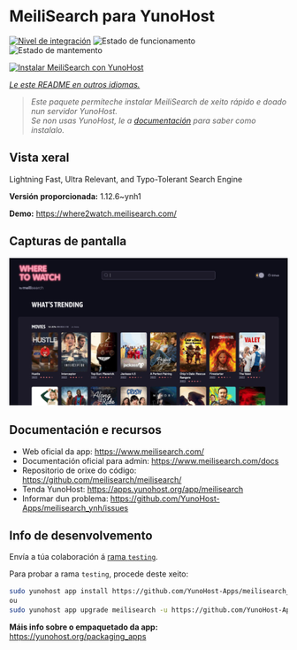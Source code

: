 <!--
NOTA: Este README foi creado automáticamente por <https://github.com/YunoHost/apps/tree/master/tools/readme_generator>
NON debe editarse manualmente.
-->

# MeiliSearch para YunoHost

[![Nivel de integración](https://apps.yunohost.org/badge/integration/meilisearch)](https://ci-apps.yunohost.org/ci/apps/meilisearch/)
![Estado de funcionamento](https://apps.yunohost.org/badge/state/meilisearch)
![Estado de mantemento](https://apps.yunohost.org/badge/maintained/meilisearch)

[![Instalar MeiliSearch con YunoHost](https://install-app.yunohost.org/install-with-yunohost.svg)](https://install-app.yunohost.org/?app=meilisearch)

*[Le este README en outros idiomas.](./ALL_README.md)*

> *Este paquete permíteche instalar MeiliSearch de xeito rápido e doado nun servidor YunoHost.*  
> *Se non usas YunoHost, le a [documentación](https://yunohost.org/install) para saber como instalalo.*

## Vista xeral

Lightning Fast, Ultra Relevant, and Typo-Tolerant Search Engine


**Versión proporcionada:** 1.12.6~ynh1

**Demo:** <https://where2watch.meilisearch.com/>

## Capturas de pantalla

![Captura de pantalla de MeiliSearch](./doc/screenshots/meilisearch.png)

## Documentación e recursos

- Web oficial da app: <https://www.meilisearch.com/>
- Documentación oficial para admin: <https://www.meilisearch.com/docs>
- Repositorio de orixe do código: <https://github.com/meilisearch/meilisearch/>
- Tenda YunoHost: <https://apps.yunohost.org/app/meilisearch>
- Informar dun problema: <https://github.com/YunoHost-Apps/meilisearch_ynh/issues>

## Info de desenvolvemento

Envía a túa colaboración á [rama `testing`](https://github.com/YunoHost-Apps/meilisearch_ynh/tree/testing).

Para probar a rama `testing`, procede deste xeito:

```bash
sudo yunohost app install https://github.com/YunoHost-Apps/meilisearch_ynh/tree/testing --debug
ou
sudo yunohost app upgrade meilisearch -u https://github.com/YunoHost-Apps/meilisearch_ynh/tree/testing --debug
```

**Máis info sobre o empaquetado da app:** <https://yunohost.org/packaging_apps>
